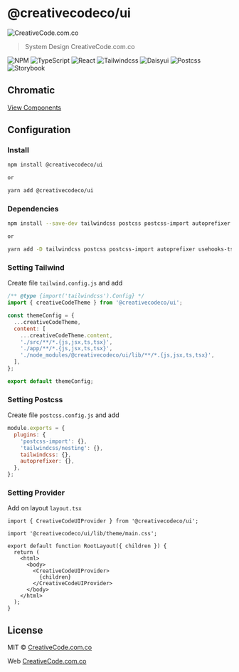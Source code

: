 # @creativecodeco/ui

![CreativeCode.com.co](https://www.creativecode.com.co/wp-content/uploads/2024/01/CreativeCode.png)

> System Design CreativeCode.com.co

![NPM](https://img.shields.io/badge/NPM-%23CB3837.svg?style=for-the-badge&logo=npm&logoColor=white) ![TypeScript](https://img.shields.io/badge/typescript-%23007ACC.svg?style=for-the-badge&logo=typescript&logoColor=white) ![React](https://img.shields.io/badge/react-%2320232a.svg?style=for-the-badge&logo=react&logoColor=%2361DAFB) ![Tailwindcss](https://img.shields.io/badge/Tailwind_CSS-38B2AC?style=for-the-badge&logo=tailwind-css&logoColor=white) ![Daisyui](https://img.shields.io/badge/daisyUI-1ad1a5?style=for-the-badge&logo=daisyui&logoColor=white) ![Postcss](https://img.shields.io/badge/postcss-DD3A0A?style=for-the-badge&logo=postcss&logoColor=white) ![Storybook](https://img.shields.io/badge/storybook-FF4785?style=for-the-badge&logo=storybook&logoColor=white)

## Chromatic

[View Components](https://master--658273f7c6c3c10a909dea3b.chromatic.com/)

## Configuration

### Install

```bash
npm install @creativecodeco/ui

or

yarn add @creativecodeco/ui
```

### Dependencies

```bash
npm install --save-dev tailwindcss postcss postcss-import autoprefixer usehooks-ts

or

yarn add -D tailwindcss postcss postcss-import autoprefixer usehooks-ts
```

### Setting Tailwind

Create file `tailwind.config.js` and add

```js
/** @type {import('tailwindcss').Config} */
import { creativeCodeTheme } from '@creativecodeco/ui';

const themeConfig = {
  ...creativeCodeTheme,
  content: [
    ...creativeCodeTheme.content,
    './src/**/*.{js,jsx,ts,tsx}',
    './app/**/*.{js,jsx,ts,tsx}',
    './node_modules/@creativecodeco/ui/lib/**/*.{js,jsx,ts,tsx}',
  ],
};

export default themeConfig;
```

### Setting Postcss

Create file `postcss.config.js` and add

```js
module.exports = {
  plugins: {
    'postcss-import': {},
    'tailwindcss/nesting': {},
    tailwindcss: {},
    autoprefixer: {},
  },
};
```

### Setting Provider

Add on layout `layout.tsx`

```tsx
import { CreativeCodeUIProvider } from '@creativecodeco/ui';

import '@creativecodeco/ui/lib/theme/main.css';

export default function RootLayout({ children }) {
  return (
    <html>
      <body>
        <CreativeCodeUIProvider>
          {children}
        </CreativeCodeUIProvider>
      </body>
    </html>
  );
}
```

## License

MIT © [CreativeCode.com.co](https://github.com/creativecodeco)

Web [CreativeCode.com.co](https://creativecode.com.co)
